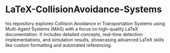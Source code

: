 # LaTeX-CollisionAvoidance-Systems
his repository explores Collision Avoidance in Transportation Systems using Multi-Agent Systems (MAS) with a focus on high-quality LaTeX documentation. It includes detailed concepts, real-time detection implementations, and simulation results, showcasing advanced LaTeX skills like custom formatting and automated referencing.
